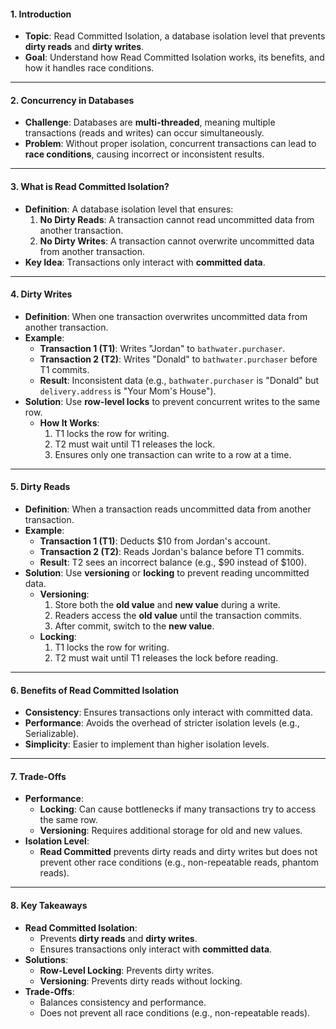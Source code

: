 #### **1. Introduction**
- **Topic**: Read Committed Isolation, a database isolation level that prevents **dirty reads** and **dirty writes**.
- **Goal**: Understand how Read Committed Isolation works, its benefits, and how it handles race conditions.

---

#### **2. Concurrency in Databases**
- **Challenge**: Databases are **multi-threaded**, meaning multiple transactions (reads and writes) can occur simultaneously.
- **Problem**: Without proper isolation, concurrent transactions can lead to **race conditions**, causing incorrect or inconsistent results.

---

#### **3. What is Read Committed Isolation?**
- **Definition**: A database isolation level that ensures:
  1. **No Dirty Reads**: A transaction cannot read uncommitted data from another transaction.
  2. **No Dirty Writes**: A transaction cannot overwrite uncommitted data from another transaction.
- **Key Idea**: Transactions only interact with **committed data**.

---

#### **4. Dirty Writes**
- **Definition**: When one transaction overwrites uncommitted data from another transaction.
- **Example**:
  - **Transaction 1 (T1)**: Writes "Jordan" to `bathwater.purchaser`.
  - **Transaction 2 (T2)**: Writes "Donald" to `bathwater.purchaser` before T1 commits.
  - **Result**: Inconsistent data (e.g., `bathwater.purchaser` is "Donald" but `delivery.address` is "Your Mom's House").
- **Solution**: Use **row-level locks** to prevent concurrent writes to the same row.
  - **How It Works**:
    1. T1 locks the row for writing.
    2. T2 must wait until T1 releases the lock.
    3. Ensures only one transaction can write to a row at a time.

---

#### **5. Dirty Reads**
- **Definition**: When a transaction reads uncommitted data from another transaction.
- **Example**:
  - **Transaction 1 (T1)**: Deducts $10 from Jordan's account.
  - **Transaction 2 (T2)**: Reads Jordan's balance before T1 commits.
  - **Result**: T2 sees an incorrect balance (e.g., $90 instead of $100).
- **Solution**: Use **versioning** or **locking** to prevent reading uncommitted data.
  - **Versioning**:
    1. Store both the **old value** and **new value** during a write.
    2. Readers access the **old value** until the transaction commits.
    3. After commit, switch to the **new value**.
  - **Locking**:
    1. T1 locks the row for writing.
    2. T2 must wait until T1 releases the lock before reading.

---

#### **6. Benefits of Read Committed Isolation**
- **Consistency**: Ensures transactions only interact with committed data.
- **Performance**: Avoids the overhead of stricter isolation levels (e.g., Serializable).
- **Simplicity**: Easier to implement than higher isolation levels.

---

#### **7. Trade-Offs**
- **Performance**:
  - **Locking**: Can cause bottlenecks if many transactions try to access the same row.
  - **Versioning**: Requires additional storage for old and new values.
- **Isolation Level**:
  - **Read Committed** prevents dirty reads and dirty writes but does not prevent other race conditions (e.g., non-repeatable reads, phantom reads).

---

#### **8. Key Takeaways**
- **Read Committed Isolation**:
  - Prevents **dirty reads** and **dirty writes**.
  - Ensures transactions only interact with **committed data**.
- **Solutions**:
  - **Row-Level Locking**: Prevents dirty writes.
  - **Versioning**: Prevents dirty reads without locking.
- **Trade-Offs**:
  - Balances consistency and performance.
  - Does not prevent all race conditions (e.g., non-repeatable reads).

